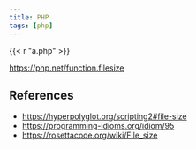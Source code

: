 ```yaml
---
title: PHP
tags: [php]
---
```


{{< r "a.php" >}}

<https://php.net/function.filesize>

## References

- <https://hyperpolyglot.org/scripting2#file-size>
- <https://programming-idioms.org/idiom/95>
- <https://rosettacode.org/wiki/File_size>
